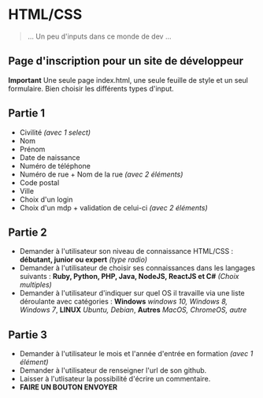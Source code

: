 # HTML/CSS

> ... Un peu d'inputs dans ce monde de dev ...

## Page d'inscription pour un site de développeur
**Important** Une seule page index.html, une seule feuille de style et un seul formulaire. Bien choisir les différents types d'input.

## Partie 1
* Civilité *(avec 1 select)*
* Nom
* Prénom
* Date de naissance
* Numéro de téléphone
* Numéro de rue + Nom de la rue *(avec 2 éléments)*
* Code postal
* Ville
* Choix d'un login
* Choix d'un mdp + validation de celui-ci *(avec 2 éléments)*  

## Partie 2
* Demander à l'utilisateur son niveau de connaissance HTML/CSS : **débutant, junior ou expert** *(type radio)*
* Demander à l'utilisateur de choisir ses connaissances dans les langages suivants : **Ruby, Python, PHP, Java, NodeJS, ReactJS et C#** *(Choix multiples)*
* Demander à l'utilisateur d'indiquer sur quel OS il travaille via une liste déroulante avec catégories : **Windows** *windows 10, Windows 8, Windows 7*, **LINUX** *Ubuntu, Debian*, **Autres** *MacOS, ChromeOS, autre*  

## Partie 3
* Demander à l'utilisateur le mois et l'année d'entrée en formation *(avec 1 élément)*
* Demander à l'utilisateur de renseigner l'url de son github.
* Laisser à l'utlisateur la possibilité d'écrire un commentaire.
* **FAIRE UN BOUTON ENVOYER**
